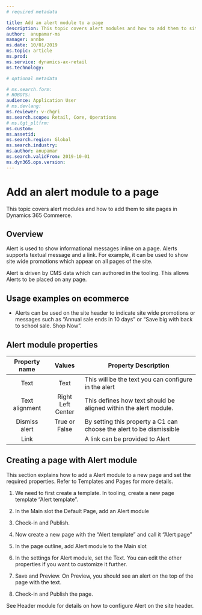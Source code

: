 ```yaml
---
# required metadata

title: Add an alert module to a page 
description: This topic covers alert modules and how to add them to site pages in Dynamics 365 Commerce.
author:  anupamar-ms
manager: annbe
ms.date: 10/01/2019
ms.topic: article
ms.prod: 
ms.service: dynamics-ax-retail
ms.technology: 

# optional metadata

# ms.search.form: 
# ROBOTS: 
audience: Application User
# ms.devlang: 
ms.reviewer: v-chgri
ms.search.scope: Retail, Core, Operations
# ms.tgt_pltfrm: 
ms.custom: 
ms.assetid: 
ms.search.region: Global
ms.search.industry: 
ms.author: anupamar
ms.search.validFrom: 2019-10-01
ms.dyn365.ops.version: 
---
```


# Add an alert module to a page

This topic covers alert modules and how to add them to site pages in Dynamics 365 Commerce.

## Overview

Alert is used to show informational messages inline on a page. Alerts supports textual message and a link. For example, it can be used to show site wide promotions which appear on all pages of the site. 

Alert is driven by CMS data which can authored in the tooling. This allows Alerts to be placed on any page.

## Usage examples on ecommerce

* Alerts can be used on the site header to indicate site wide promotions or messages such as “Annual sale ends in 10 days” or “Save big with back to school sale. Shop Now”. 

## Alert module properties

| Property name  |                 Values                 | Property Description                                         |
| :------------: | :------------------------------------: | ------------------------------------------------------------ |
|      Text      |                  Text                  | This will be the text you can configure in the alert         |
| Text alignment | Right<br />        Left   <br />Center | This defines how text should be aligned within the alert module. |
| Dismiss alert  |             True or False              | By setting this property a C1 can choose the alert to be dismissible |
|      Link      |                                        | A link can be provided to Alert                              |

 

## Creating a page with Alert module 

This section explains how to add a Alert module to a new page and set the required properties. Refer to Templates and Pages for more details.

 

1. We need to first create a template. In tooling, create a new page template “Alert template”.

2. In the Main slot the Default Page, add an Alert module
3. Check-in and Publish. 

4. Now create a new page with the “Alert template” and call it “Alert page”
5. In the page outline, add Alert module to the Main slot
6. In the settings for Alert module, set the Text. You can edit the other properties if you want to customize it further.
7. Save and Preview. On Preview, you should see an alert on the top of the page with the text.
8. Check-in and Publish the page. 



See Header module for details on how to configure Alert on the site header.
